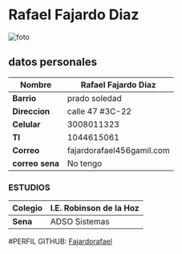 # Rafael Fajardo Diaz

![foto](https://user-images.githubusercontent.com/126476889/221584658-919f4af7-6c3f-48cf-9079-3d46bd10a814.jpg)

## datos personales
|**Nombre** | Rafael Fajardo Diaz |
|-----------|-------------------------|
|**Barrio**| prado soledad|
|**Direccion**| calle 47 #3C-22 |
|**Celular**| 3008011323 |
|**TI**    | 1044615061        |
|**Correo** | fajardorafael456gamil.com|
|**correo sena**| No tengo|


### ESTUDIOS
|**Colegio**| I.E. Robinson de la Hoz  |
|-----------|-------------------------------|
|**Sena**   | ADSO Sistemas|


#PERFIL GITHUB:
[Fajardorafael](https://github.com/Fajardorafael)
